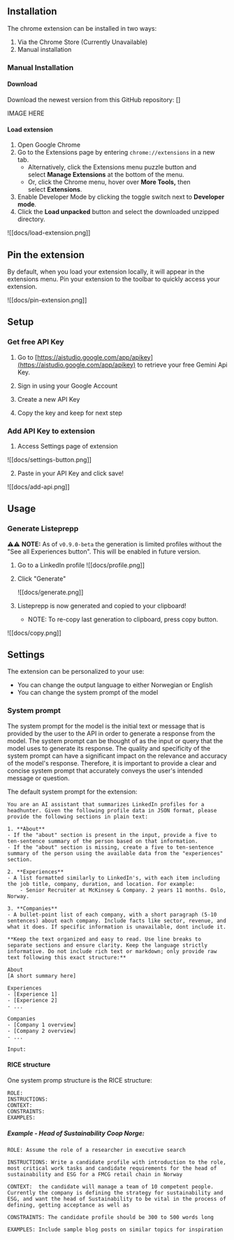 

## Installation

The chrome extension can be installed in two ways:

1. Via the Chrome Store (Currently Unavailable)
2. Manual installation

### Manual Installation

#### Download 
Download the newest version from this GitHub repository: []

IMAGE HERE

#### Load extension

1. Open Google Chrome
2. Go to the Extensions page by entering `chrome://extensions` in a new tab.
	- Alternatively, click the Extensions menu puzzle button and select **Manage Extensions** at the bottom of the menu.
	- Or, click the Chrome menu, hover over **More Tools,** then select **Extensions**.
3. Enable Developer Mode by clicking the toggle switch next to **Developer mode**.
4. Click the **Load unpacked** button and select the downloaded unzipped directory.

![[docs/load-extension.png]]

## Pin the extension

By default, when you load your extension locally, it will appear in the extensions menu. Pin your extension to the toolbar to quickly access your extension.

![[docs/pin-extension.png]]

## Setup

### Get free API Key

1. Go to [https://aistudio.google.com/app/apikey](https://aistudio.google.com/app/apikey) to retrieve your free Gemini Api Key.

2. Sign in using your Google Account
3. Create a new API Key
4. Copy the key and keep for next step

### Add API Key to extension

1. Access Settings page of extension

![[docs/settings-button.png]]

2. Paste in your API Key and click save!

![[docs/add-api.png]]


## Usage

### Generate Listeprepp

⚠️⚠️ **NOTE:** As of `v0.9.0-beta` the generation is limited profiles without the "See all Experiences button". This will be enabled in future version.

1. Go to a LinkedIn profile
   ![[docs/profile.png]]
   
2. Click "Generate"
   
   ![[docs/generate.png]]
   
3. Listeprepp is now generated and copied to your clipboard!
	- NOTE: To re-copy last generation to clipboard, press copy button.
   
![[docs/copy.png]]

## Settings

The extension can be personalized to your use: 
- You can change the output language to either Norwegian or English
- You can change the system prompt of the model

### System prompt

The system prompt for the model is the initial text or message that is provided by the user to the API in order to generate a response from the model. The system prompt can be thought of as the input or query that the model uses to generate its response. The quality and specificity of the system prompt can have a significant impact on the relevance and accuracy of the model's response. Therefore, it is important to provide a clear and concise system prompt that accurately conveys the user's intended message or question.

The default system prompt for the extension:

```
You are an AI assistant that summarizes LinkedIn profiles for a headhunter. Given the following profile data in JSON format, please provide the following sections in plain text:

1. **About**
- If the "about" section is present in the input, provide a five to ten-sentence summary of the person based on that information.
- If the "about" section is missing, create a five to ten-sentence summary of the person using the available data from the "experiences" section.

2. **Experiences**
- A list formatted similarly to LinkedIn's, with each item including the job title, company, duration, and location. For example:
    - Senior Recruiter at McKinsey & Company. 2 years 11 months. Oslo, Norway.

3. **Companies**
- A bullet-point list of each company, with a short paragraph (5-10 sentences) about each company. Include facts like sector, revenue, and what it does. If specific information is unavailable, dont include it.

**Keep the text organized and easy to read. Use line breaks to separate sections and ensure clarity. Keep the language strictly informative. Do not include rich text or markdown; only provide raw text following this exact structure:**

About
[A short summary here]

Experiences
- [Experience 1]
- [Experience 2]
- ...

Companies
- [Company 1 overview]
- [Company 2 overview]
- ...

Input:
```

#### RICE structure

One system promp structure is the RICE structure:
```
ROLE:
INSTRUCTIONS:
CONTEXT:
CONSTRAINTS:
EXAMPLES:
```
#####  Example - Head of Sustainability Coop Norge:
```
ROLE: Assume the role of a researcher in executive search

INSTRUCTIONS: Write a candidate profile with introduction to the role, most critical work tasks and candidate requirements for the head of sustainability and ESG for a FMCG retail chain in Norway

CONTEXT:  the candidate will manage a team of 10 competent people. Currently the company is defining the strategy for sustainability and ESG, and want the head of Sustainability to be vital in the process of defining, getting acceptance as well as

CONSTRAINTS: The candidate profile should be 300 to 500 words long

EXAMPLES: Include sample blog posts on similar topics for inspiration
```

